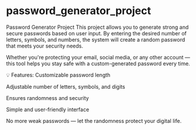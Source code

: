 # password_generator_project
Password Generator Project
This project allows you to generate strong and secure passwords based on user input.
By entering the desired number of letters, symbols, and numbers, the system will create a random password that meets your security needs.

Whether you're protecting your email, social media, or any other account — this tool helps you stay safe with a custom-generated password every time.

💡 Features:
Customizable password length

Adjustable number of letters, symbols, and digits

Ensures randomness and security

Simple and user-friendly interface

No more weak passwords — let the randomness protect your digital life.
